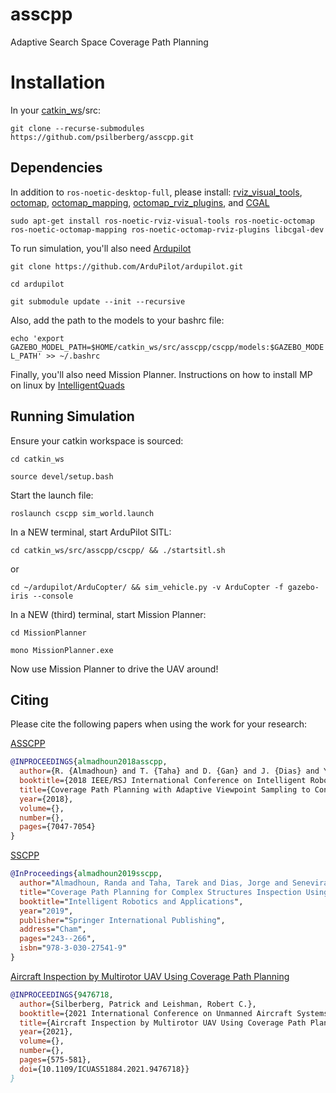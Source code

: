 # asscpp
Adaptive Search Space Coverage Path Planning

# Installation
In your [catkin_ws](http://wiki.ros.org/catkin/Tutorials/create_a_workspace)/src:

`git clone --recurse-submodules https://github.com/psilberberg/asscpp.git`

## Dependencies
In addition to `ros-noetic-desktop-full`, please install:
[rviz_visual_tools](https://github.com/PickNikRobotics/rviz_visual_tools ), 
[octomap](http://wiki.ros.org/octomap), 
[octomap_mapping](http://wiki.ros.org/octomap_mapping ), 
[octomap_rviz_plugins](http://wiki.ros.org/octomap_rviz_plugins), and
[CGAL](https://www.cgal.org/download/linux.html)

```
sudo apt-get install ros-noetic-rviz-visual-tools ros-noetic-octomap ros-noetic-octomap-mapping ros-noetic-octomap-rviz-plugins libcgal-dev
```

To run simulation, you'll also need [Ardupilot](https://ardupilot.org/dev/docs/building-setup-linux.html)

`git clone https://github.com/ArduPilot/ardupilot.git `

`cd ardupilot`

`git submodule update --init --recursive`

Also, add the path to the models to your bashrc file:

`echo 'export GAZEBO_MODEL_PATH=$HOME/catkin_ws/src/asscpp/cscpp/models:$GAZEBO_MODEL_PATH' >> ~/.bashrc`


Finally, you'll also need Mission Planner. Instructions on how to install MP on linux by [IntelligentQuads](https://github.com/Intelligent-Quads/iq_tutorials/blob/master/docs/installing_mission_on_Linux.md)


## Running Simulation
Ensure your catkin workspace is sourced:

`cd catkin_ws`

`source devel/setup.bash`

Start the launch file:

`roslaunch cscpp sim_world.launch`

In a NEW terminal, start ArduPilot SITL: 

`cd catkin_ws/src/asscpp/cscpp/ && ./startsitl.sh`

or

`cd ~/ardupilot/ArduCopter/ && sim_vehicle.py -v ArduCopter -f gazebo-iris --console` 


In a NEW (third) terminal, start Mission Planner: 

`cd MissionPlanner`

`mono MissionPlanner.exe`

Now use Mission Planner to drive the UAV around!

## Citing
Please cite the following papers when using the work for your research:

[ASSCPP](https://ieeexplore.ieee.org/abstract/document/8593719)
```bibtex
@INPROCEEDINGS{almadhoun2018asscpp,
  author={R. {Almadhoun} and T. {Taha} and D. {Gan} and J. {Dias} and Y. {Zweiri} and L. {Seneviratne}},
  booktitle={2018 IEEE/RSJ International Conference on Intelligent Robots and Systems (IROS)}, 
  title={Coverage Path Planning with Adaptive Viewpoint Sampling to Construct 3D Models of Complex Structures for the Purpose of Inspection}, 
  year={2018},
  volume={},
  number={},
  pages={7047-7054}
}
```


[SSCPP](https://link.springer.com/chapter/10.1007/978-3-030-27541-9_21)
```bibtex
@InProceedings{almadhoun2019sscpp,
  author="Almadhoun, Randa and Taha, Tarek and Dias, Jorge and Seneviratne, Lakmal and Zweiri, Yahya",
  title="Coverage Path Planning for Complex Structures Inspection Using Unmanned Aerial Vehicle (UAV)",
  booktitle="Intelligent Robotics and Applications",
  year="2019",
  publisher="Springer International Publishing",
  address="Cham",
  pages="243--266",
  isbn="978-3-030-27541-9"
}
```

[Aircraft Inspection by Multirotor UAV Using Coverage Path Planning](https://ieeexplore.ieee.org/document/9476718)
```bibtex
@INPROCEEDINGS{9476718,
  author={Silberberg, Patrick and Leishman, Robert C.},
  booktitle={2021 International Conference on Unmanned Aircraft Systems (ICUAS)}, 
  title={Aircraft Inspection by Multirotor UAV Using Coverage Path Planning}, 
  year={2021},
  volume={},
  number={},
  pages={575-581},
  doi={10.1109/ICUAS51884.2021.9476718}}
}
```
